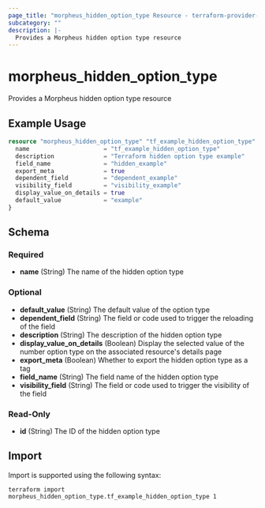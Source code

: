 ```yaml
---
page_title: "morpheus_hidden_option_type Resource - terraform-provider-morpheus"
subcategory: ""
description: |-
  Provides a Morpheus hidden option type resource
---
```


# morpheus_hidden_option_type

Provides a Morpheus hidden option type resource

## Example Usage

```terraform
resource "morpheus_hidden_option_type" "tf_example_hidden_option_type" {
  name                     = "tf_example_hidden_option_type"
  description              = "Terraform hidden option type example"
  field_name               = "hidden_example"
  export_meta              = true
  dependent_field          = "dependent_example"
  visibility_field         = "visibility_example"
  display_value_on_details = true
  default_value            = "example"
}
```

<!-- schema generated by tfplugindocs -->
## Schema

### Required

- **name** (String) The name of the hidden option type

### Optional

- **default_value** (String) The default value of the option type
- **dependent_field** (String) The field or code used to trigger the reloading of the field
- **description** (String) The description of the hidden option type
- **display_value_on_details** (Boolean) Display the selected value of the number option type on the associated resource's details page
- **export_meta** (Boolean) Whether to export the hidden option type as a tag
- **field_name** (String) The field name of the hidden option type
- **visibility_field** (String) The field or code used to trigger the visibility of the field

### Read-Only

- **id** (String) The ID of the hidden option type

## Import

Import is supported using the following syntax:

```shell
terraform import morpheus_hidden_option_type.tf_example_hidden_option_type 1
```
